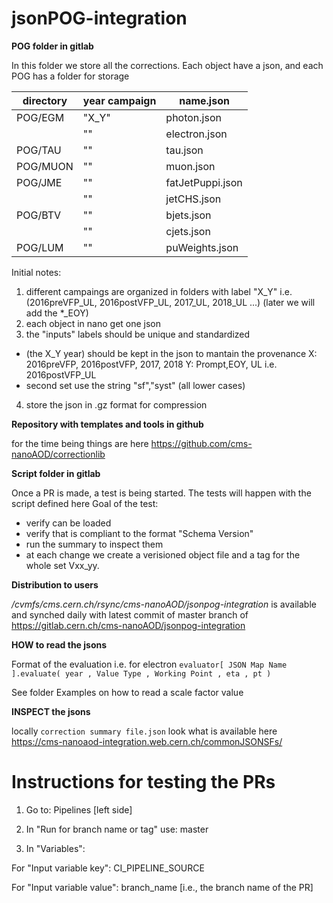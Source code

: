# jsonPOG-integration
 

**POG folder in gitlab**

In this folder we store all the corrections.
Each object have a json, and each POG has a folder for storage

| directory  | year campaign | name.json |
| ---------- | --------------| ----------|
| POG/EGM  | "X_Y"  | photon.json |
|          |  "" | electron.json |
| POG/TAU  |  "" | tau.json |
| POG/MUON |  "" | muon.json |
| POG/JME  |  "" | fatJetPuppi.json |
|          |  "" | jetCHS.json |
| POG/BTV  |  "" | bjets.json |
|          |  "" | cjets.json |
| POG/LUM  |  "" | puWeights.json | 

Initial notes: 
1. different campaings are organized in folders with label "X_Y" i.e. (2016preVFP_UL, 2016postVFP_UL, 2017_UL, 2018_UL ...) (later we will add the *_EOY)
2. each object in nano get one json
3. the "inputs" labels should be unique and standardized
- (the X_Y year) should be kept in the json to mantain the provenance
    X: 2016preVFP, 2016postVFP, 2017, 2018
    Y: Prompt,EOY, UL
    i.e. 2016postVFP_UL
- second set use the string "sf","syst" (all lower cases)
4. store the json in .gz format for compression


**Repository with templates and tools in github**

for the time being things are here
https://github.com/cms-nanoAOD/correctionlib


**Script folder in gitlab**

Once a PR is made, a test is being started.
The tests will happen with the script defined here
Goal of the test:
* verify can be loaded
* verify that is compliant to the format "Schema Version" 
* run the summary to inspect them 
* at each change we create a verisioned object file and a tag for the whole set Vxx_yy.

**Distribution to users**


_/cvmfs/cms.cern.ch/rsync/cms-nanoAOD/jsonpog-integration_
is available and synched daily with latest commit of master branch of https://gitlab.cern.ch/cms-nanoAOD/jsonpog-integration


**HOW to read the jsons**

Format of the evaluation i.e. for electron
`evaluator[ JSON Map Name ].evaluate( year , Value Type , Working Point , eta , pt )`

See folder Examples on how to read a scale factor value


**INSPECT the jsons**

locally `correction summary file.json`
look what is available here https://cms-nanoaod-integration.web.cern.ch/commonJSONSFs/


# Instructions for testing the PRs
 
1. Go to: Pipelines [left side]

2. In "Run for branch name or tag" use: master

3. In "Variables":

For "Input variable key": CI_PIPELINE_SOURCE 

For "Input variable value": branch_name [i.e., the branch name of the PR]


